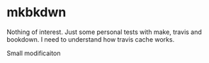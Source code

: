 # mkbkdwn
Nothing of interest. Just some personal tests with make, travis and bookdown. I need to understand how travis cache works.

Small modificaiton
